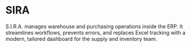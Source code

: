 # SIRA
S.I.R.A. manages warehouse and purchasing operations inside the ERP. It streamlines workflows, prevents errors, and replaces Excel tracking with a modern, tailored dashboard for the supply and inventory team.
